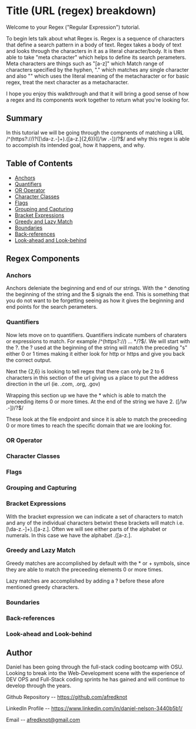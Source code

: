 # Title (URL (regex) breakdown)

Welcome to your Regex ("Regular Expression") tutorial. 

To begin lets talk about what Regex is.
Regex is a sequence of characters that define a search pattern in a body of text. Regex takes a body of text and looks through the characters in it as a literal character/body. It is then able to take "meta character" which helps to define its search perameters. Meta characters are things such as "[a-z]" which Match range of characters specified by the hyphen, "." which matches any single character and also "\" which uses the literal meaning of the metacharacter or for basic regex, treat the next character as a metacharacter.

I hope you enjoy this walkthrough  and that it will bring a good sense of how a regex and its components work together to return what you're looking for.

## Summary

In this tutorial we will be going through the compnents of matching a  URL /^(https?:\/\/)?([\da-z\.-]+)\.([a-z\.]{2,6})([\/\w \.-]*)*\/?$/ and why this regex is able to accompish its intended goal, how it happens, and why.

## Table of Contents

- [Anchors](#anchors)
- [Quantifiers](#quantifiers)
- [OR Operator](#or-operator)
- [Character Classes](#character-classes)
- [Flags](#flags)
- [Grouping and Capturing](#grouping-and-capturing)
- [Bracket Expressions](#bracket-expressions)
- [Greedy and Lazy Match](#greedy-and-lazy-match)
- [Boundaries](#boundaries)
- [Back-references](#back-references)
- [Look-ahead and Look-behind](#look-ahead-and-look-behind)

## Regex Components

### Anchors

Anchors deleniate the beginning and end of our strings. With the ^ denoting the beginning of the string and the $ signals the end. This is something that you do not want to be forgetting seeing as how it gives the beginning and end points for the search perameters.

### Quantifiers

Now lets move on to quantifiers. Quantifiers indicate numbers of charaters or expressions to match.
For example /^(https?:\/\/) ... *\/?$/.
We will start with the ?. the ? used at the beginning of the string will match the preceding "s" either 0 or 1 times making it either look for http or https and give you back the correct output.

Next the {2,6} is looking to tell regex that there can only be 2 to 6 characters in this section of the url giving us a place to put the address direction in the url (ie. .com, .org, .gov)

Wrapping this section up we have the * which is able to match the preceeding items 0 or more times. At the end of the string we have 2. ([\/\w \.-]*)*\/?$/ 

These look at the file endpoint and since it is able to match the preceeding 0 or more times to reach the specific domain that we are looking for.

### OR Operator

### Character Classes

### Flags

### Grouping and Capturing

### Bracket Expressions

With the bracket expression we can indicate a set of characters to match and any of the individual characters betwixt these brackets will match i.e. [\da-z\.-]+)\.([a-z\.]. Often we will see either parts of the alphabet or numerals. In this case we have the alphabet .([a-z\.].

### Greedy and Lazy Match

Greedy matches are accomplished by default with the * or + symbols, since they are able to match the preceeding elements 0 or more times.

Lazy matches are accomplished by adding a ? before these afore mentioned greedy characters.

### Boundaries

### Back-references

### Look-ahead and Look-behind

## Author

Daniel has been going through the full-stack coding bootcamp with OSU. Looking to break into the Web-Development scene with the experience of DEV OPS and Full-Stack coding sprints he has gained and will continue to develop through the years. 

Github Repository -- https://github.com/afredknot

LinkedIn Profile -- https://www.linkedin.com/in/daniel-nelson-3440b5b1/

Email -- afredknot@gmail.com
